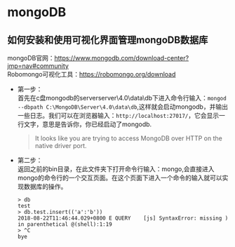 # mongoDB
## 如何安装和使用可视化界面管理mongoDB数据库
mongoDB官网：https://www.mongodb.com/download-center?jmp=nav#community<br>
Robomongo可视化工具：https://robomongo.org/download
- 第一步：<br>
首先在c盘mongodb的serverserver\4.0\data\db下进入命令行输入：`mongod --dbpath C:\MongoDB\Server\4.0\data\db`,这样就会启动mongodb，并输出一些日志。我们可以在浏览器输入：`http://localhost:27017/`，它会显示一行文字，意思是告诉你，你已经启动了mongodb.
  >  It looks like you are trying to access MongoDB over HTTP on the native driver port.
- 第二步：<br>
返回之前的bin目录，在此文件夹下打开命令行输入：mongo,会直接进入mongo的命令行的一个交互页面。在这个页面下进入一个命令的输入就可以实现数据库的操作。
    ```
    > db
    test
    > db.test.insert(('a':'b'))
    2018-08-22T11:46:44.029+0800 E QUERY    [js] SyntaxError: missing ) in parenthetical @(shell):1:19
    > ^C
    bye
    ```
